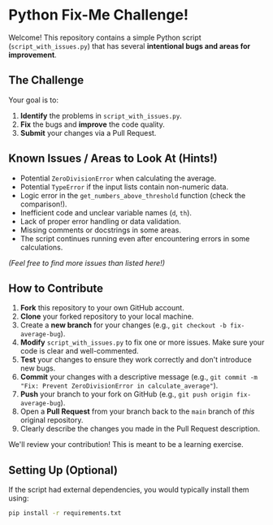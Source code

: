 # Python Fix-Me Challenge!

Welcome! This repository contains a simple Python script (`script_with_issues.py`) that has several **intentional bugs and areas for improvement**.

## The Challenge

Your goal is to:
1.  **Identify** the problems in `script_with_issues.py`.
2.  **Fix** the bugs and **improve** the code quality.
3.  **Submit** your changes via a Pull Request.

## Known Issues / Areas to Look At (Hints!)

* Potential `ZeroDivisionError` when calculating the average.
* Potential `TypeError` if the input lists contain non-numeric data.
* Logic error in the `get_numbers_above_threshold` function (check the comparison!).
* Inefficient code and unclear variable names (`d`, `th`).
* Lack of proper error handling or data validation.
* Missing comments or docstrings in some areas.
* The script continues running even after encountering errors in some calculations.

*(Feel free to find more issues than listed here!)*

## How to Contribute

1.  **Fork** this repository to your own GitHub account.
2.  **Clone** your forked repository to your local machine.
3.  Create a **new branch** for your changes (e.g., `git checkout -b fix-average-bug`).
4.  **Modify** `script_with_issues.py` to fix one or more issues. Make sure your code is clear and well-commented.
5.  **Test** your changes to ensure they work correctly and don't introduce new bugs.
6.  **Commit** your changes with a descriptive message (e.g., `git commit -m "Fix: Prevent ZeroDivisionError in calculate_average"`).
7.  **Push** your branch to your fork on GitHub (e.g., `git push origin fix-average-bug`).
8.  Open a **Pull Request** from your branch back to the `main` branch of *this* original repository.
9.  Clearly describe the changes you made in the Pull Request description.

We'll review your contribution! This is meant to be a learning exercise.

## Setting Up (Optional)

If the script had external dependencies, you would typically install them using:
```bash
pip install -r requirements.txt
